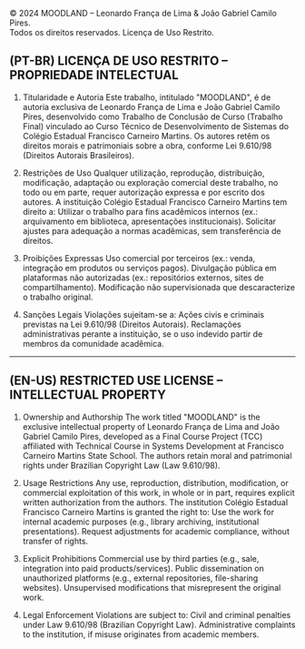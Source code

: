 © 2024 MOODLAND – Leonardo França de Lima & João Gabriel Camilo Pires.  
Todos os direitos reservados. Licença de Uso Restrito.  

## (PT-BR) LICENÇA DE USO RESTRITO – PROPRIEDADE INTELECTUAL
1. Titularidade e Autoria
Este trabalho, intitulado "MOODLAND", é de autoria exclusiva de Leonardo França de Lima e João Gabriel Camilo Pires, desenvolvido como Trabalho de Conclusão de Curso (Trabalho Final) vinculado ao Curso Técnico de Desenvolvimento de Sistemas do Colégio Estadual Francisco Carneiro Martins. Os autores retêm os direitos morais e patrimoniais sobre a obra, conforme Lei 9.610/98 (Direitos Autorais Brasileiros).

2. Restrições de Uso
Qualquer utilização, reprodução, distribuição, modificação, adaptação ou exploração comercial deste trabalho, no todo ou em parte, requer autorização expressa e por escrito dos autores.
A instituição Colégio Estadual Francisco Carneiro Martins tem direito a:
Utilizar o trabalho para fins acadêmicos internos (ex.: arquivamento em biblioteca, apresentações institucionais).
Solicitar ajustes para adequação a normas acadêmicas, sem transferência de direitos.

3. Proibições Expressas
Uso comercial por terceiros (ex.: venda, integração em produtos ou serviços pagos).
Divulgação pública em plataformas não autorizadas (ex.: repositórios externos, sites de compartilhamento).
Modificação não supervisionada que descaracterize o trabalho original.

4. Sanções Legais
Violações sujeitam-se a:
Ações civis e criminais previstas na Lei 9.610/98 (Direitos Autorais).
Reclamações administrativas perante a instituição, se o uso indevido partir de membros da comunidade acadêmica.

------

## (EN-US) RESTRICTED USE LICENSE – INTELLECTUAL PROPERTY
1. Ownership and Authorship
The work titled "MOODLAND" is the exclusive intellectual property of Leonardo França de Lima and João Gabriel Camilo Pires, developed as a Final Course Project (TCC) affiliated with Technical Course in Systems Development at Francisco Carneiro Martins State School. The authors retain moral and patrimonial rights under Brazilian Copyright Law (Law 9.610/98).

2. Usage Restrictions
Any use, reproduction, distribution, modification, or commercial exploitation of this work, in whole or in part, requires explicit written authorization from the authors.
The institution Colégio Estadual Francisco Carneiro Martins is granted the right to:
Use the work for internal academic purposes (e.g., library archiving, institutional presentations).
Request adjustments for academic compliance, without transfer of rights.

3. Explicit Prohibitions
Commercial use by third parties (e.g., sale, integration into paid products/services).
Public dissemination on unauthorized platforms (e.g., external repositories, file-sharing websites).
Unsupervised modifications that misrepresent the original work.

4. Legal Enforcement
Violations are subject to:
Civil and criminal penalties under Law 9.610/98 (Brazilian Copyright Law).
Administrative complaints to the institution, if misuse originates from academic members.
